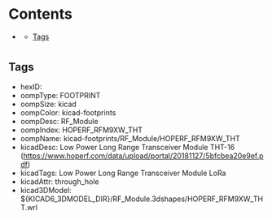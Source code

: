 



Contents
========

* [](#)
	* [Tags](#tags)

# 

## Tags

- hexID: 
- oompType: FOOTPRINT
- oompSize: kicad
- oompColor: kicad-footprints
- oompDesc: RF_Module
- oompIndex: HOPERF_RFM9XW_THT
- oompName: kicad-footprints/RF_Module/HOPERF_RFM9XW_THT
- kicadDesc: Low Power Long Range Transceiver Module THT-16 (https://www.hoperf.com/data/upload/portal/20181127/5bfcbea20e9ef.pdf)
- kicadTags: Low Power Long Range Transceiver Module LoRa
- kicadAttr: through_hole
- kicad3DModel: ${KICAD6_3DMODEL_DIR}/RF_Module.3dshapes/HOPERF_RFM9XW_THT.wrl
